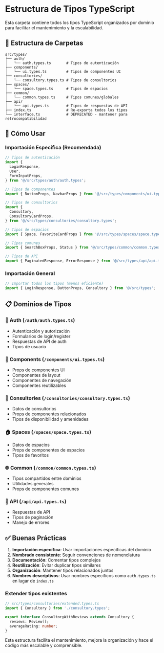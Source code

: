 # Estructura de Tipos TypeScript

Esta carpeta contiene todos los tipos TypeScript organizados por dominio para facilitar el mantenimiento y la escalabilidad.

## 📁 Estructura de Carpetas

```
src/types/
├── auth/
│   └── auth.types.ts       # Tipos de autenticación
├── components/
│   └── ui.types.ts         # Tipos de componentes UI
├── consultories/
│   └── consultory.types.ts # Tipos de consultorios
├── spaces/
│   └── space.types.ts      # Tipos de espacios
├── common/
│   └── common.types.ts     # Tipos comunes/globales
├── api/
│   └── api.types.ts        # Tipos de respuestas de API
├── index.ts                # Re-exporta todos los tipos
└── interface.ts            # DEPRECATED - mantener para retrocompatibilidad
```

## 🎯 Cómo Usar

### Importación Específica (Recomendada)

```typescript
// Tipos de autenticación
import {
  LoginResponse,
  User,
  FormInputProps,
} from '@/src/types/auth/auth.types';

// Tipos de componentes
import { ButtonProps, NavbarProps } from '@/src/types/components/ui.types';

// Tipos de consultorios
import {
  Consultory,
  ConsultoryCardProps,
} from '@/src/types/consultories/consultory.types';

// Tipos de espacios
import { Space, FavoriteCardProps } from '@/src/types/spaces/space.types';

// Tipos comunes
import { SearchBoxProps, Status } from '@/src/types/common/common.types';

// Tipos de API
import { PaginatedResponse, ErrorResponse } from '@/src/types/api/api.types';
```

### Importación General

```typescript
// Importar todos los tipos (menos eficiente)
import { LoginResponse, ButtonProps, Consultory } from '@/src/types';
```

## 📋 Dominios de Tipos

### 🔐 **Auth** (`/auth/auth.types.ts`)

- Autenticación y autorización
- Formularios de login/register
- Respuestas de API de auth
- Tipos de usuario

### 🧩 **Components** (`/components/ui.types.ts`)

- Props de componentes UI
- Componentes de layout
- Componentes de navegación
- Componentes reutilizables

### 🏢 **Consultories** (`/consultories/consultory.types.ts`)

- Datos de consultorios
- Props de componentes relacionados
- Tipos de disponibilidad y amenidades

### 🏠 **Spaces** (`/spaces/space.types.ts`)

- Datos de espacios
- Props de componentes de espacios
- Tipos de favoritos

### 🌐 **Common** (`/common/common.types.ts`)

- Tipos compartidos entre dominios
- Utilidades generales
- Props de componentes comunes

### 📡 **API** (`/api/api.types.ts`)

- Respuestas de API
- Tipos de paginación
- Manejo de errores

## ✅ Buenas Prácticas

1. **Importación específica**: Usar importaciones específicas del dominio
2. **Nombrado consistente**: Seguir convenciones de nomenclatura
3. **Documentación**: Comentar tipos complejos
4. **Reutilización**: Evitar duplicar tipos similares
5. **Organización**: Mantener tipos relacionados juntos
6. **Nombres descriptivos**: Usar nombres específicos como `auth.types.ts` en lugar de `index.ts`

### Extender tipos existentes

```typescript
// src/types/consultories/extended.types.ts
import { Consultory } from './consultory.types';

export interface ConsultoryWithReviews extends Consultory {
  reviews: Review[];
  averageRating: number;
}
```

Esta estructura facilita el mantenimiento, mejora la organización y hace el código más escalable y comprensible.
